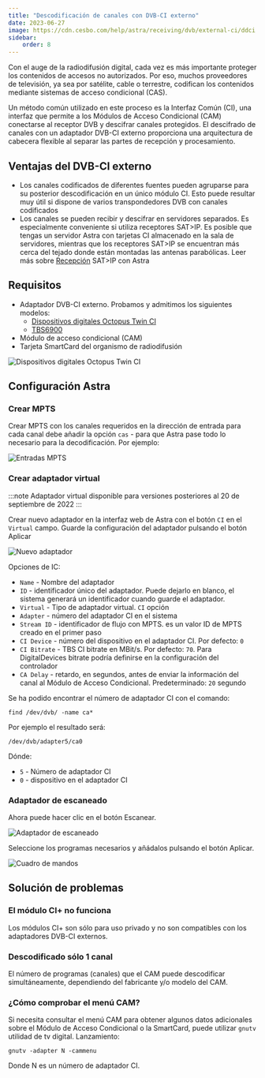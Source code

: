 ```yaml
---
title: "Descodificación de canales con DVB-CI externo"
date: 2023-06-27
image: https://cdn.cesbo.com/help/astra/receiving/dvb/external-ci/ddci.jpg
sidebar:
    order: 8
---
```


Con el auge de la radiodifusión digital, cada vez es más importante proteger los contenidos de accesos no autorizados. Por eso, muchos proveedores de televisión, ya sea por satélite, cable o terrestre, codifican los contenidos mediante sistemas de acceso condicional (CAS).

Un método común utilizado en este proceso es la Interfaz Común (CI), una interfaz que permite a los Módulos de Acceso Condicional (CAM) conectarse al receptor DVB y descifrar canales protegidos. El descifrado de canales con un adaptador DVB-CI externo proporciona una arquitectura de cabecera flexible al separar las partes de recepción y procesamiento.

## Ventajas del DVB-CI externo[](https://help.cesbo.com/astra/receiving/dvb/external-ci#advantages-of-external-dvb-ci)

- Los canales codificados de diferentes fuentes pueden agruparse para su posterior descodificación en un único módulo CI. Esto puede resultar muy útil si dispone de varios transpondedores DVB con canales codificados
- Los canales se pueden recibir y descifrar en servidores separados. Es especialmente conveniente si utiliza receptores SAT>IP. Es posible que tengas un servidor Astra con tarjetas CI almacenado en la sala de servidores, mientras que los receptores SAT>IP se encuentran más cerca del tejado donde están montadas las antenas parabólicas. Leer más sobre [Recepción](https://help.cesbo.com/astra/receiving/dvb/satip-client) SAT>IP con Astra

## Requisitos[](https://help.cesbo.com/astra/receiving/dvb/external-ci#requirements)

- Adaptador DVB-CI externo. Probamos y admitimos los siguientes modelos:
    - [Dispositivos digitales Octopus Twin CI](https://www.digital-devices.eu/shop/en/accessoires/bridge/266/digital-devices-octopus-twin-ci-double-ci-slot-with-2-expansionports)
    - [TBS6900](https://www.tbsdtv.com/products/tbs6900-dvb-dual-pci-e-card.html)
- Módulo de acceso condicional (CAM)
- Tarjeta SmartCard del organismo de radiodifusión

![Dispositivos digitales Octopus Twin CI](https://cdn.cesbo.com/help/astra/receiving/dvb/external-ci/ddci.jpg)

## Configuración Astra[](https://help.cesbo.com/astra/receiving/dvb/external-ci#astra-configuration)

### Crear MPTS

Crear MPTS con los canales requeridos en la dirección de entrada para cada canal debe añadir la opción `cas` - para que Astra pase todo lo necesario para la decodificación. Por ejemplo:

![Entradas MPTS](https://cdn.cesbo.com/help/astra/receiving/dvb/external-ci/mpts.png)

### Crear adaptador virtual

:::note
Adaptador virtual disponible para versiones posteriores al 20 de septiembre de 2022
:::

Crear nuevo adaptador en la interfaz web de Astra con el botón `CI` en el `Virtual` campo. Guarde la configuración del adaptador pulsando el botón Aplicar

![Nuevo adaptador](https://cdn.cesbo.com/help/astra/receiving/dvb/external-ci/new-adapter.png)

Opciones de IC:

- `Name` - Nombre del adaptador
- `ID` - identificador único del adaptador. Puede dejarlo en blanco, el sistema generará un identificador cuando guarde el adaptador.
- `Virtual` - Tipo de adaptador virtual. `CI` opción
- `Adapter` - número del adaptador CI en el sistema
- `Stream ID` - identificador de flujo con MPTS. es un valor ID de MPTS creado en el primer paso
- `CI Device` - número del dispositivo en el adaptador CI. Por defecto: `0`
- `CI Bitrate` - TBS CI bitrate en MBit/s. Por defecto: `70`. Para DigitalDevices bitrate podría definirse en la configuración del controlador
- `CA Delay` - retardo, en segundos, antes de enviar la información del canal al Módulo de Acceso Condicional. Predeterminado: `20` segundo

Se ha podido encontrar el número de adaptador CI con el comando:

```
find /dev/dvb/ -name ca*
```

Por ejemplo el resultado será:

```
/dev/dvb/adapter5/ca0
```

Dónde:

- `5` - Número de adaptador CI
- `0` - dispositivo en el adaptador CI

### Adaptador de escaneado

Ahora puede hacer clic en el botón Escanear.

![Adaptador de escaneado](https://cdn.cesbo.com/help/astra/receiving/dvb/external-ci/scan.png)

Seleccione los programas necesarios y añádalos pulsando el botón Aplicar.

![Cuadro de mandos](https://cdn.cesbo.com/help/astra/receiving/dvb/external-ci/dashboard.png)

## Solución de problemas[](https://help.cesbo.com/astra/receiving/dvb/external-ci#troubleshooting)

### El módulo CI+ no funciona

Los módulos CI+ son sólo para uso privado y no son compatibles con los adaptadores DVB-CI externos.

### Descodificado sólo 1 canal

El número de programas (canales) que el CAM puede descodificar simultáneamente, dependiendo del fabricante y/o modelo del CAM.

### ¿Cómo comprobar el menú CAM?

Si necesita consultar el menú CAM para obtener algunos datos adicionales sobre el Módulo de Acceso Condicional o la SmartCard, puede utilizar `gnutv` utilidad de tv digital. Lanzamiento:

```
gnutv -adapter N -cammenu
```

Donde N es un número de adaptador CI.
